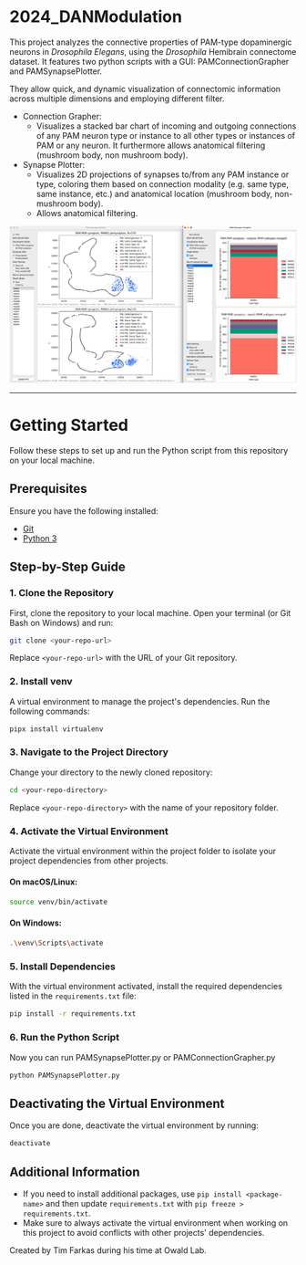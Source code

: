 # 2024_DANModulation

This project analyzes the connective properties of PAM-type dopaminergic neurons in *Drosophila Elegans*, using the *Drosophila* Hemibrain connectome dataset.
It features two python scripts with a GUI: PAMConnectionGrapher and PAMSynapsePlotter.

They allow quick, and dynamic visualization of connectomic information across multiple dimensions and employing different filter.
- Connection Grapher:
  - Visualizes a stacked bar chart of incoming and outgoing connections of any PAM neuron type or instance to all other types or instances of PAM or any neuron. It furthermore allows anatomical filtering (mushroom body, non mushroom body). 
- Synapse Plotter:
  - Visualizes 2D projections of synapses to/from any PAM instance or type, coloring them based on connection modality (e.g. same type, same instance, etc.) and anatomical location (mushroom body, non-mushroom body).
  - Allows anatomical filtering.

![Screenshot of GUI tools](Screenshot1.png)

---

# Getting Started

Follow these steps to set up and run the Python script from this repository on your local machine.

## Prerequisites

Ensure you have the following installed:
- [Git](https://git-scm.com/)
- [Python 3](https://www.python.org/downloads/)

## Step-by-Step Guide

### 1. Clone the Repository

First, clone the repository to your local machine. Open your terminal (or Git Bash on Windows) and run:

```sh
git clone <your-repo-url>
```

Replace `<your-repo-url>` with the URL of your Git repository.

### 2. Install venv

A virtual environment to manage the project's dependencies. Run the following commands:

```sh
pipx install virtualenv
```

### 3. Navigate to the Project Directory

Change your directory to the newly cloned repository:

```sh
cd <your-repo-directory>
```

Replace `<your-repo-directory>` with the name of your repository folder.

### 4. Activate the Virtual Environment

Activate the virtual environment within the project folder to isolate your project dependencies from other projects.

#### On macOS/Linux:
```sh
source venv/bin/activate
```

#### On Windows:
```sh
.\venv\Scripts\activate
```

### 5. Install Dependencies

With the virtual environment activated, install the required dependencies listed in the `requirements.txt` file:

```sh
pip install -r requirements.txt
```

### 6. Run the Python Script

Now you can run PAMSynapsePlotter.py or PAMConnectionGrapher.py 

```sh
python PAMSynapsePlotter.py
```

## Deactivating the Virtual Environment

Once you are done, deactivate the virtual environment by running:

```sh
deactivate
```

## Additional Information

- If you need to install additional packages, use `pip install <package-name>` and then update `requirements.txt` with `pip freeze > requirements.txt`.
- Make sure to always activate the virtual environment when working on this project to avoid conflicts with other projects' dependencies.


Created by Tim Farkas during his time at Owald Lab.
